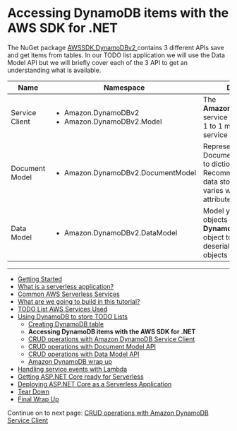 # Accessing DynamoDB items with the AWS SDK for .NET

The NuGet package <a href="https://www.nuget.org/packages/AWSSDK.DynamoDBv2/" target="_blank">AWSSDK.DynamoDBv2 </a> contains 3 different APIs save and get items from tables. In our TODO list application we will use the Data Model API but we will briefly cover each of the 3 API to get an understanding what is available.


| Name           | Namespace | Description|
|----------------|-----------|------------|
| Service Client | <ul><li>Amazon.DynamoDBv2</li><li>Amazon.DynamoDBv2.Model</li></ul> | The **AmazonDynamoDBClient** service client provides a 1 to 1 mapping with the service APIs. |
| Document Model | <ul><li>Amazon.DynamoDBv2.DocumentModel</li></ul> | Represents an item as a Document which is similar to dictionary. Recommended when the data stored for each item varies with different attributes. |
| Data Model     | <ul><li>Amazon.DynamoDBv2.DataModel</li></ul> | Model your data as .NET objects and use **DynamoDBContext** object to serialize and deserialize the .NET objects into DynamoDB. |

<!-- Generated Navigation -->
---

* [Getting Started](../GettingStarted.md)
* [What is a serverless application?](../WhatIsServerless.md)
* [Common AWS Serverless Services](../CommonServerlessServices.md)
* [What are we going to build in this tutorial?](../WhatAreWeBuilding.md)
* [TODO List AWS Services Used](../TODOListServices.md)
* [Using DynamoDB to store TODO Lists](../DynamoDBModule/WhatIsDynamoDB.md)
  * [Creating DynamoDB table](../DynamoDBModule/CreateTable.md)
  * **Accessing DynamoDB items with the AWS SDK for .NET**
  * [CRUD operations with Amazon DynamoDB Service Client](../DynamoDBModule/DDBServiceClientAPI.md)
  * [CRUD operations with Document Model API](../DynamoDBModule/DotNetDynamoDBDocumentModel.md)
  * [CRUD operations with Data Model API](../DynamoDBModule/DotNetDynamoDBDataModel.md)
  * [Amazon DynamoDB wrap up](../DynamoDBModule/DynamoDBWrapUp.md)
* [Handling service events with Lambda](../StreamProcessing/ServiceEvents.md)
* [Getting ASP.NET Core ready for Serverless](../ASP.NETCoreFrontend/TheFrontend.md)
* [Deploying ASP.NET Core as a Serverless Application](../DeployingFrontend/DeployingFrontend.md)
* [Tear Down](../TearDown.md)
* [Final Wrap Up](../FinalWrapup.md)

Continue on to next page: [CRUD operations with Amazon DynamoDB Service Client](../DynamoDBModule/DDBServiceClientAPI.md)

